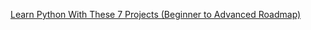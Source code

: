 [Learn Python With These 7 Projects (Beginner to Advanced Roadmap)](https://youtu.be/lAZPxV7GkzI?si=W6tmhBNg0v5yzRU0)
